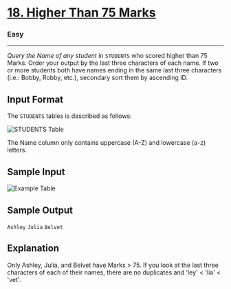 <!-- Question Link -->

# [18. Higher Than 75 Marks](https://www.hackerrank.com/challenges/more-than-75-marks/)

<!-- Difficulty -->

### Easy

---

<!-- Description -->

_Query the Name of any student_ in `STUDENTS` who scored higher than 75 Marks. Order your output by the last three characters of each name. If two or more students both have names ending in the same last three characters (i.e.: Bobby, Robby, etc.), secondary sort them by ascending ID.

<!-- Input Section -->

## Input Format

The `STUDENTS` tables is described as follows: <br>

![STUDENTS Table](https://s3.amazonaws.com/hr-challenge-images/12896/1443815243-94b941f556-1.png) <br>

The Name column only contains uppercase (A-Z) and lowercase (a-z) letters.

## Sample Input

![Example Table](https://s3.amazonaws.com/hr-challenge-images/12896/1443815209-cf4b260993-2.png) <br>

<!-- Output Section -->

## Sample Output

`Ashley`
`Julia`
`Belvet`

## Explanation

Only Ashley, Julia, and Belvet have Marks > 75. If you look at the last three characters of each of their names, there are no duplicates and 'ley' < 'lia' < 'vet'.
